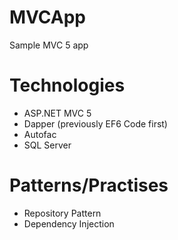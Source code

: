 # MVCApp
Sample MVC 5 app

# Technologies

- ASP.NET MVC 5
- Dapper (previously EF6 Code first)
- Autofac
- SQL Server

# Patterns/Practises

- Repository Pattern
- Dependency Injection
